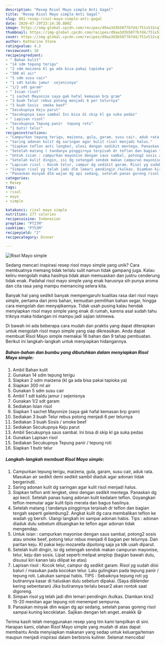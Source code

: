 ```yaml
---
description: "Resep Risol Mayo simple Anti Gagal"
title: "Resep Risol Mayo simple Anti Gagal"
slug: 881-resep-risol-mayo-simple-anti-gagal
date: 2020-07-29T23:14:30.880Z
image: https://img-global.cpcdn.com/recipes/d9aa3d3b5077b7d4/751x532cq70/risol-mayo-simple-foto-resep-utama.jpg
thumbnail: https://img-global.cpcdn.com/recipes/d9aa3d3b5077b7d4/751x532cq70/risol-mayo-simple-foto-resep-utama.jpg
cover: https://img-global.cpcdn.com/recipes/d9aa3d3b5077b7d4/751x532cq70/risol-mayo-simple-foto-resep-utama.jpg
author: Katharine Stone
ratingvalue: 4.3
reviewcount: 10
recipeingredient:
- " Bahan kulit"
- "14 sdm tepung terigu"
- "2 sdm maizena kl ga ada bisa pakai tapioka ya"
- "300 ml air"
- "5 sdm susu cair"
- "1 sdt kaldu jamur  sejenisnya"
- "1/2 sdt garam"
- " Isian risol"
- "1 sachet Mayonize saya gak hafal kemasan brp gram"
- "3 buah Telur rebus potong menjadi 6 per telurnya"
- "3 buah Sosis  smoke beef"
- "Secukupnya Keju parut"
- "Secukupnya saus sambal Ini bisa di skip kl ga suka pedas"
- " Lapisan risol"
- "Secukupnya Tepung panir  tepung roti"
- "1 butir telur"
recipeinstructions:
- "Campurkan tepung terigu, maizena, gula, garam, susu cair, aduk rata. Masukan air sedikit demi sedikit sambil diaduk agar adonan tidak bergerindil."
- "Saring adonan kulit dg saringan agar kulit risol menjadi halus."
- "Siapkan teflon anti lengket, olesi dengan sedikit mentega. Panaskan dg api kecil. Setelah panas tuang adonan kulit kedalam teflon. Goyangkan teflon memutar agar kulit tipis merata dan bagus hasilnya."
- "Setelah matang ( tandanya pinggirnya terpisah dr teflon dan bagian tengah seperti gelembung2. Angkat kulit dg cara membalikan teflon ke wadah yg bersih. Ulangi langkah ini sampai adonan habis. Tips : adonan diaduk dulu sebelum dituangkan ke teflon agar adonan tidak mengendap."
- "Untuk isian : campurkan mayonise dengan saus sambal, potong2 sosis atau smoke beef, potong telur rebus menjadi 6 bagian per telurnya. Dan paritan keju. Kl pakai keju mozarella dipotong saja ya tdk usah diparut."
- "Setelah kulit dingin, isi dg setengah sendok makan campuran mayonise, telur, keju dan sosis. Lipat seperti melipat amplop (bagian bawah dulu, disusul kiri kanan lalu dilipat ke atas)"
- "Lapisan risol : Kocok telur, campur dg sedikit garam. Risol yg sudah diisi baluri / masukan pada kocokan telur. Lalu gulingkan pada tepung panir / tepung roti. Lakukan sampai habis. TIPS : Sebaiknya tepung roti yg butirannya kasar di haluskan dulu sebelum dipakai. (Saya diblender kering sebentaran) Jika butirannya terlalu besar2 akan rontok saat digoreng."
- "Simpan risol yg telah jadi dlm lemari pendingin /kulkas. Diamkan kira2 15-20 menitan agar tepung roti menempel sempurna."
- "Panaskan minyak dlm wajan dg api sedang, setelah panas goreng risol sampai kuning kecoklatan. Sajikan dengan teh anget..enakkk 😃"
categories:
- Resep
tags:
- risol
- mayo
- simple

katakunci: risol mayo simple 
nutrition: 277 calories
recipecuisine: Indonesian
preptime: "PT27M"
cooktime: "PT53M"
recipeyield: "2"
recipecategory: Dinner

---
```



![Risol Mayo simple](https://img-global.cpcdn.com/recipes/d9aa3d3b5077b7d4/751x532cq70/risol-mayo-simple-foto-resep-utama.jpg)

Sedang mencari inspirasi resep risol mayo simple yang unik? Cara membuatnya memang tidak terlalu sulit namun tidak gampang juga. Kalau keliru mengolah maka hasilnya tidak akan memuaskan dan justru cenderung tidak enak. Padahal risol mayo simple yang enak harusnya sih punya aroma dan cita rasa yang mampu memancing selera kita.

Banyak hal yang sedikit banyak mempengaruhi kualitas rasa dari risol mayo simple, pertama dari jenis bahan, kemudian pemilihan bahan segar, hingga cara mengolah dan menyajikannya. Tidak usah pusing kalau hendak menyiapkan risol mayo simple yang enak di rumah, karena asal sudah tahu triknya maka hidangan ini mampu jadi sajian istimewa.




Di bawah ini ada beberapa cara mudah dan praktis yang dapat diterapkan untuk mengolah risol mayo simple yang siap dikreasikan. Anda dapat membuat Risol Mayo simple memakai 16 bahan dan 9 tahap pembuatan. Berikut ini langkah-langkah untuk menyiapkan hidangannya.

<!--inarticleads1-->

##### Bahan-bahan dan bumbu yang dibutuhkan dalam menyiapkan Risol Mayo simple:

1. Ambil  Bahan kulit
1. Gunakan 14 sdm tepung terigu
1. Siapkan 2 sdm maizena (kl ga ada bisa pakai tapioka ya)
1. Siapkan 300 ml air
1. Gunakan 5 sdm susu cair
1. Ambil 1 sdt kaldu jamur / sejenisnya
1. Gunakan 1/2 sdt garam
1. Sediakan  Isian risol
1. Siapkan 1 sachet Mayonize (saya gak hafal kemasan brp gram)
1. Sediakan 3 buah Telur rebus potong menjadi 6 per telurnya
1. Sediakan 3 buah Sosis / smoke beef
1. Sediakan Secukupnya Keju parut
1. Ambil Secukupnya saus sambal. Ini bisa di skip kl ga suka pedas
1. Gunakan  Lapisan risol
1. Sediakan Secukupnya Tepung panir / tepung roti
1. Siapkan 1 butir telur




<!--inarticleads2-->

##### Langkah-langkah membuat Risol Mayo simple:

1. Campurkan tepung terigu, maizena, gula, garam, susu cair, aduk rata. Masukan air sedikit demi sedikit sambil diaduk agar adonan tidak bergerindil.
1. Saring adonan kulit dg saringan agar kulit risol menjadi halus.
1. Siapkan teflon anti lengket, olesi dengan sedikit mentega. Panaskan dg api kecil. Setelah panas tuang adonan kulit kedalam teflon. Goyangkan teflon memutar agar kulit tipis merata dan bagus hasilnya.
1. Setelah matang ( tandanya pinggirnya terpisah dr teflon dan bagian tengah seperti gelembung2. Angkat kulit dg cara membalikan teflon ke wadah yg bersih. Ulangi langkah ini sampai adonan habis. Tips : adonan diaduk dulu sebelum dituangkan ke teflon agar adonan tidak mengendap.
1. Untuk isian : campurkan mayonise dengan saus sambal, potong2 sosis atau smoke beef, potong telur rebus menjadi 6 bagian per telurnya. Dan paritan keju. Kl pakai keju mozarella dipotong saja ya tdk usah diparut.
1. Setelah kulit dingin, isi dg setengah sendok makan campuran mayonise, telur, keju dan sosis. Lipat seperti melipat amplop (bagian bawah dulu, disusul kiri kanan lalu dilipat ke atas)
1. Lapisan risol : Kocok telur, campur dg sedikit garam. Risol yg sudah diisi baluri / masukan pada kocokan telur. Lalu gulingkan pada tepung panir / tepung roti. Lakukan sampai habis. TIPS : Sebaiknya tepung roti yg butirannya kasar di haluskan dulu sebelum dipakai. (Saya diblender kering sebentaran) Jika butirannya terlalu besar2 akan rontok saat digoreng.
1. Simpan risol yg telah jadi dlm lemari pendingin /kulkas. Diamkan kira2 15-20 menitan agar tepung roti menempel sempurna.
1. Panaskan minyak dlm wajan dg api sedang, setelah panas goreng risol sampai kuning kecoklatan. Sajikan dengan teh anget..enakkk 😃




Terima kasih telah menggunakan resep yang tim kami tampilkan di sini. Harapan kami, olahan Risol Mayo simple yang mudah di atas dapat membantu Anda menyiapkan makanan yang sedap untuk keluarga/teman maupun menjadi inspirasi dalam berbisnis kuliner. Selamat mencoba!
